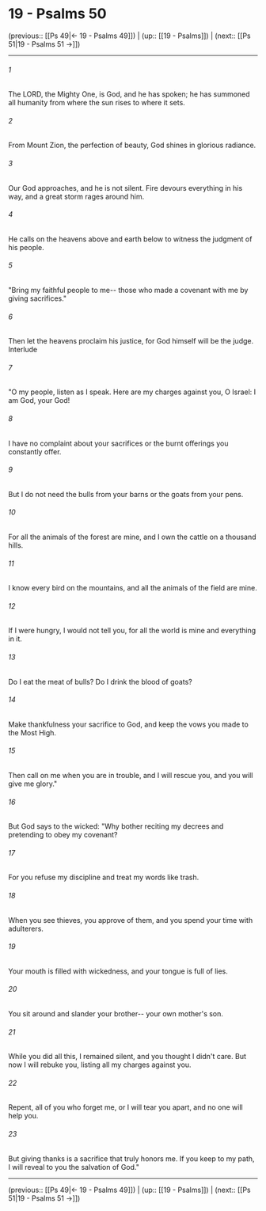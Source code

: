 # 19 - Psalms 50

(previous:: [[Ps 49|← 19 - Psalms 49]]) | (up:: [[19 - Psalms]]) | (next:: [[Ps 51|19 - Psalms 51 →]])

***


###### 1 
The LORD, the Mighty One, is God, and he has spoken; he has summoned all humanity from where the sun rises to where it sets. 

###### 2 
From Mount Zion, the perfection of beauty, God shines in glorious radiance. 

###### 3 
Our God approaches, and he is not silent. Fire devours everything in his way, and a great storm rages around him. 

###### 4 
He calls on the heavens above and earth below to witness the judgment of his people. 

###### 5 
"Bring my faithful people to me-- those who made a covenant with me by giving sacrifices." 

###### 6 
Then let the heavens proclaim his justice, for God himself will be the judge. Interlude 

###### 7 
"O my people, listen as I speak. Here are my charges against you, O Israel: I am God, your God! 

###### 8 
I have no complaint about your sacrifices or the burnt offerings you constantly offer. 

###### 9 
But I do not need the bulls from your barns or the goats from your pens. 

###### 10 
For all the animals of the forest are mine, and I own the cattle on a thousand hills. 

###### 11 
I know every bird on the mountains, and all the animals of the field are mine. 

###### 12 
If I were hungry, I would not tell you, for all the world is mine and everything in it. 

###### 13 
Do I eat the meat of bulls? Do I drink the blood of goats? 

###### 14 
Make thankfulness your sacrifice to God, and keep the vows you made to the Most High. 

###### 15 
Then call on me when you are in trouble, and I will rescue you, and you will give me glory." 

###### 16 
But God says to the wicked: "Why bother reciting my decrees and pretending to obey my covenant? 

###### 17 
For you refuse my discipline and treat my words like trash. 

###### 18 
When you see thieves, you approve of them, and you spend your time with adulterers. 

###### 19 
Your mouth is filled with wickedness, and your tongue is full of lies. 

###### 20 
You sit around and slander your brother-- your own mother's son. 

###### 21 
While you did all this, I remained silent, and you thought I didn't care. But now I will rebuke you, listing all my charges against you. 

###### 22 
Repent, all of you who forget me, or I will tear you apart, and no one will help you. 

###### 23 
But giving thanks is a sacrifice that truly honors me. If you keep to my path, I will reveal to you the salvation of God."

***

(previous:: [[Ps 49|← 19 - Psalms 49]]) | (up:: [[19 - Psalms]]) | (next:: [[Ps 51|19 - Psalms 51 →]])
